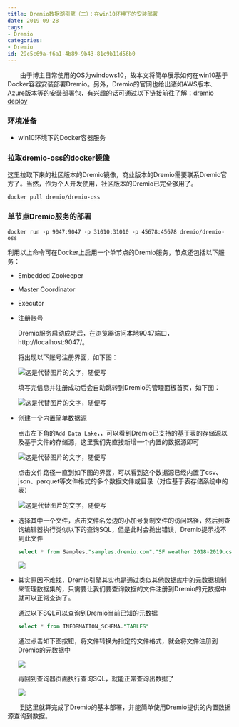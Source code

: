 ```yaml
---
title: Dremio数据湖引擎（二）：在win10环境下的安装部署
date: 2019-09-28
tags: 
- Dremio
categories:
- Dremio
id: 29c5c69a-f6a1-4b89-9b43-81c9b11d56b0
---
```


&emsp;&emsp;由于博主日常使用的OS为windows10，故本文将简单展示如何在win10基于Docker容器安装部署Dremio。另外，Dremio的官网也给出诸如AWS版本、Azure版本等的安装部署包，有兴趣的话可通过以下链接前往了解：[dremio deploy](https://www.dremio.com/deploy/)

### 环境准备

- win10环境下的Docker容器服务
  
### 拉取dremio-oss的docker镜像

  这里拉取下来的社区版本的Dremio镜像，商业版本的Dremio需要联系Dremio官方了。当然，作为个人开发使用，社区版本的Dremio已完全够用了。

  ```shell
  docker pull dremio/dremio-oss
  ```

### 单节点Dremio服务的部署

  ```shell
  docker run -p 9047:9047 -p 31010:31010 -p 45678:45678 dremio/dremio-oss
  ```

  利用以上命令可在Docker上启用一个单节点的Dremio服务，节点还包括以下服务：

  - Embedded Zookeeper
  - Master Coordinator
  - Executor

- 注册账号

  Dremio服务启动成功后，在浏览器访问本地9047端口，http://localhost:9047/。

  将出现以下账号注册界面，如下图：

  ![这是代替图片的文字，随便写](register.png)

  填写完信息并注册成功后会自动跳转到Dremio的管理面板首页，如下图：

  ![这是代替图片的文字，随便写](index.png)

- 创建一个内置简单数据源

  点击左下角的`Add Data Lake`，，可以看到Dremio已支持的基于表的存储源以及基于文件的存储源，这里我们先直接新增一个内置的数据源即可

  ![这是代替图片的文字，随便写](sample.png)

  点击文件路径一直到如下图的界面，可以看到这个数据源已经内置了csv、json、parquet等文件格式的多个数据文件或目录（对应基于表存储系统中的表）

  ![这是代替图片的文字，随便写](sample2.png)

- 选择其中一个文件，点击文件名旁边的小加号复制文件的访问路径，然后到查询编辑器执行类似以下的查询SQL，但是此时会抛出错误，Dremio提示找不到此文件

  ```sql
  select * from Samples."samples.dremio.com"."SF weather 2018-2019.csv"
  ```

  ![](sample3.jpg)

- 其实原因不难找，Dremio引擎其实也是通过类似其他数据库中的元数据机制来管理数据集的，只需要让我们要查询数据的文件注册到Dremio的元数据中就可以正常查询了。

  通过以下SQL可以查询到Dremio当前已知的元数据

  ```sql
  select * from INFORMATION_SCHEMA."TABLES"
  ```

  通过点击如下图按钮，将文件转换为指定的文件格式，就会将文件注册到Dremio的元数据中

  ![](sample4.jpg)

  再回到查询器页面执行查询SQL，就能正常查询出数据了

  ![](sample5.jpg)

&emsp;&emsp;到这里就算完成了Dremio的基本部署，并能简单使用Dremio提供的内置数据源查询到数据。



